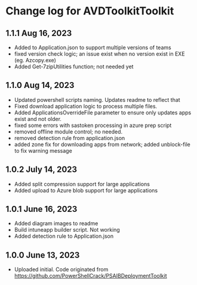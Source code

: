 # Change log for AVDToolkitToolkit

## 1.1.1 Aug 16, 2023

- Added to Application.json to support multiple versions of teams
- fixed version check logic; an issue exist when no version exist in EXE (eg. Azcopy.exe)
- Added Get-7zipUtilities function; not needed yet

## 1.1.0 Aug 14, 2023

- Updated powershell scripts naming. Updates readme to reflect that
- Fixed download application logic to process multiple files. 
- Added ApplicationsOverrideFile parameter to ensure only updates apps exist and not older. 
- fixed some errors with sastoken processing in azure prep script
- removed offline module control; no needed. 
- removed detection rule from application.json
- added zone fix for downloading apps from network; added unblock-file to fix warning message

## 1.0.2 July 14, 2023

- Added split compression support for large applications
- Added upload to Azure blob support for large applications

## 1.0.1 June 16, 2023

- Added diagram images to readme
- Build intuneapp builder script. Not working
- Added detection rule to Application.json

## 1.0.0 June 13, 2023

- Uploaded initial. Code originated from https://github.com/PowerShellCrack/PSAIBDeploymentToolkit